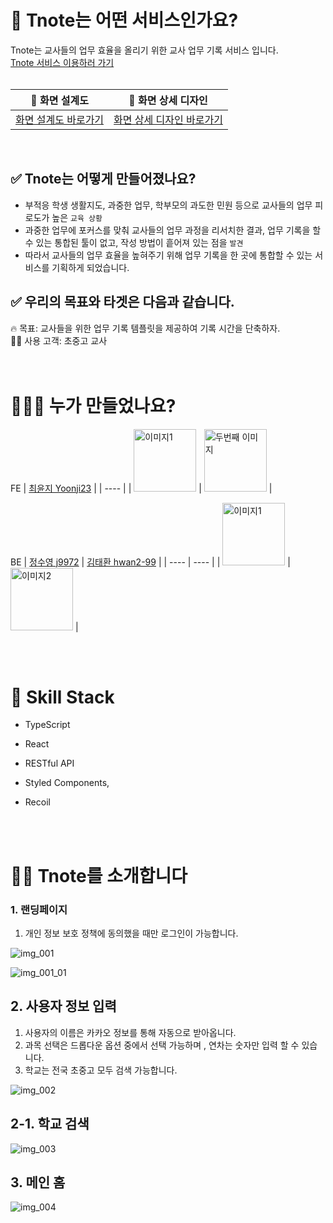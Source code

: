 # 🏫 Tnote는 어떤 서비스인가요?

Tnote는 교사들의 업무 효율을 올리기 위한 교사 업무 기록 서비스 입니다. <br>
[Tnote 서비스 이용하러 가기](https://businessyoon.store)
<br><br>

| 🔧 화면 설계도                                                                                                                                                                                                     | 🎨 화면 상세 디자인                                                                                                                                                                                                          |
| ------------------------------------------------------------------------------------------------------------------------------------------------------------------------------------------------------------------ | ---------------------------------------------------------------------------------------------------------------------------------------------------------------------------------------------------------------------------- |
| [화면 설계도 바로가기](https://www.figma.com/design/fZjXMhbjJSlpXhRXBaIzDj/%EA%B5%90%EC%82%AC-%EC%97%85%EB%AC%B4%EA%B4%80%EB%A6%AC-%ED%99%94%EB%A9%B4%EC%84%A4%EA%B3%84%EC%84%9C?node-id=0-1&t=5Cr7njGLmVIFXYlI-0) | [화면 상세 디자인 바로가기](https://www.figma.com/design/fZjXMhbjJSlpXhRXBaIzDj/%EA%B5%90%EC%82%AC-%EC%97%85%EB%AC%B4%EA%B4%80%EB%A6%AC-%ED%99%94%EB%A9%B4%EC%84%A4%EA%B3%84%EC%84%9C?node-id=453-5078&t=sYvmirMOjT4C36f8-0) |

<br>

## ✅ Tnote는 어떻게 만들어졌나요?

- 부적응 학생 생활지도, 과중한 업무, 학부모의 과도한 민원 등으로 교사들의 업무 피로도가 높은 `교육 상황`
- 과중한 업무에 포커스를 맞춰 교사들의 업무 과정을 리서치한 결과, 업무 기록을 할 수 있는 통합된 툴이 없고, 작성 방법이 흩어져 있는 점을 `발견`
- 따라서 교사들의 업무 효율을 높혀주기 위해 업무 기록을 한 곳에 통합할 수 있는 서비스를 기획하게 되었습니다.

## ✅ 우리의 목표와 타겟은 다음과 같습니다.

🔥 목표: 교사들을 위한 업무 기록 템플릿을 제공하여 기록 시간을 단축하자.<br>
👩‍🏫 사용 고객: 초중고 교사
<br><br><br>

# 👩‍👩‍👧 누가 만들었나요?

FE
| [최윤지 Yoonji23](https://github.com/Yoonji23) |
| ---- |
| <img src="https://avatars.githubusercontent.com/u/105706403?v=4" alt="이미지1" width="100" height="100"> | <img src="두번째_이미지_URL" alt="두번째 이미지" width="100" height="100"> |

BE
| [정수영 j9972](https://github.com/j9972) | [김태환 hwan2-99](https://github.com/hwan2-99) |
| ---- | ---- |
| <img src="https://avatars.githubusercontent.com/u/50689754?v=4" alt="이미지1" width="100" height="100"> | <img src="https://avatars.githubusercontent.com/u/93575221?v=4" alt="이미지2" width="100" height="100"> |

<br><br>

# 🔧 Skill Stack

- TypeScript
- React
- RESTful API
- Styled Components,
- Recoil

  <br><br>

# 👩‍🏫 Tnote를 소개합니다

### 1. 랜딩페이지

1. 개인 정보 보호 정책에 동의했을 때만 로그인이 가능합니다.

![img_001](https://github.com/T-Notes/Tnote-FrontEnd/assets/105706403/228dc837-2feb-4512-acf2-b0fa1cf0cc36)

![img_001_01](https://github.com/T-Notes/Tnote-FrontEnd/assets/105706403/f856f880-357e-4693-94ff-922991736d9e)

## 2. 사용자 정보 입력

1. 사용자의 이름은 카카오 정보를 통해 자동으로 받아옵니다.
2. 과목 선택은 드롭다운 옵션 중에서 선택 가능하며 , 연차는 숫자만 입력 할 수 있습니다.
3. 학교는 전국 초중고 모두 검색 가능합니다.

![img_002](https://github.com/T-Notes/Tnote-FrontEnd/assets/105706403/6b592db3-47d4-4ca1-bed1-e8bb9a1b5595)

## 2-1. 학교 검색

![img_003](https://github.com/T-Notes/Tnote-FrontEnd/assets/105706403/09c94ef7-a6be-433e-9f58-06051312e768)

## 3. 메인 홈

![img_004](https://github.com/T-Notes/Tnote-FrontEnd/assets/105706403/cddc6370-6dd3-4a62-b3c0-b8bee0d97c2c)
